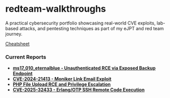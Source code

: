 # redteam-walkthroughs
A practical cybersecurity portfolio showcasing real-world CVE exploits, lab-based attacks, and pentesting techniques as part of my eJPT and red team journey.

[Cheatsheet](https://github.com/colinlyons29/redteam-walkthroughs/blob/main/cheatsheet.md)

### Current Reports


- [**ms17_010_eternalblue - Unauthenticated RCE via Exposed Backup Endpoint**](ms17_010_eternalblue/README.md)
- [**CVE-2024-21413 - Moniker Link Email Exploit**](CVE-2024-21413-MonikerLink/README.md)
- [**PHP File Upload RCE and Privilege Escalation**
](<PHP File Upload RCE and Privilege Escalation/README.md>)
- [**CVE-2025-32433 - Erlang/OTP SSH Remote Code Execution**](CVE-2025-32433-Erlang-OTP-SSH/README.md)